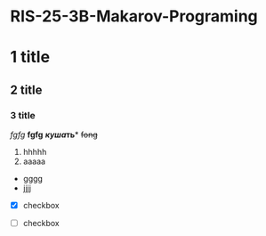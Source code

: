 # RIS-25-3B-Makarov-Programing
# 1 title
## 2 title ##
### 3 title
*fgfg*
 **fgfg** 
 ***куша*ть***
~~fong~~
1. hhhhh
2. aaaaa
* gggg
* jjjj
- [x] checkbox
- [ ] checkbox
  

